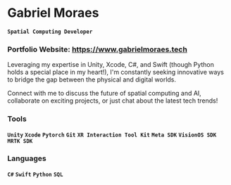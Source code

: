 # Gabriel Moraes

**` Spatial Computing Developer `**

### Portfolio Website: https://www.gabrielmoraes.tech


Leveraging my expertise in Unity, Xcode, C#, and Swift (though Python holds a special place in my heart!), I'm constantly seeking innovative ways to bridge the gap between the physical and digital worlds.

Connect with me to discuss the future of spatial computing and AI, collaborate on exciting projects, or just chat about the latest tech trends!

### Tools
**`Unity`**  **`Xcode`** **`Pytorch`** **`Git`** **`XR Interaction Tool Kit`** **`Meta SDK`**  **`VisionOS SDK`** **`MRTK SDK`** 

### Languages
**`C#`**  **`Swift`** **`Python`** **`SQL`**
